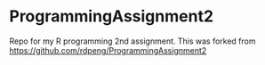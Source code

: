 # ProgrammingAssignment2
Repo for my R programming 2nd assignment. This was forked from https://github.com/rdpeng/ProgrammingAssignment2
